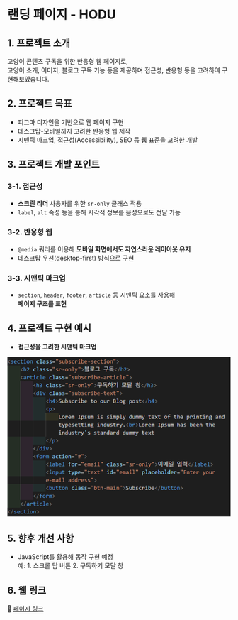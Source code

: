 # 랜딩 페이지 - HODU

## 1. 프로젝트 소개
고양이 콘텐츠 구독을 위한 반응형 웹 페이지로,  
고양이 소개, 이미지, 블로그 구독 기능 등을 제공하며 접근성, 반응형 등을 고려하여 구현해보았습니다.

## 2. 프로젝트 목표
- 피그마 디자인을 기반으로 웹 페이지 구현
- 데스크탑-모바일까지 고려한 반응형 웹 제작
- 시맨틱 마크업, 접근성(Accessibility), SEO 등 웹 표준을 고려한 개발

## 3. 프로젝트 개발 포인트

### 3-1. 접근성
- **스크린 리더** 사용자를 위한 `sr-only` 클래스 적용  
- `label`, `alt` 속성 등을 통해 시각적 정보를 음성으로도 전달 가능

### 3-2. 반응형 웹
- `@media` 쿼리를 이용해 **모바일 화면에서도 자연스러운 레이아웃 유지**  
- 데스크탑 우선(desktop-first) 방식으로 구현

### 3-3. 시맨틱 마크업
- `section`, `header`, `footer`, `article` 등 시맨틱 요소를 사용해  
  **페이지 구조를 표현**

## 4. 프로젝트 구현 예시

- **접근성을 고려한 시맨틱 마크업**

![접근성을 고려한 마크업](./images/시멘틱마크업.PNG)

## 5. 향후 개선 사항
- JavaScript를 활용해 동작 구현 예정  
  예: 1. 스크롤 탑 버튼 2. 구독하기 모달 창

## 6. 웹 링크
🔗 [페이지 링크](https://seonghyeon1022.github.io/project-landing_page/)
